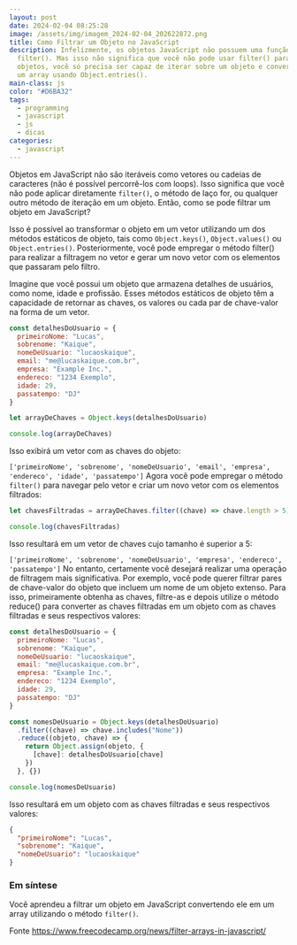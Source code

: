 ```yaml
---
layout: post
date: 2024-02-04 08:25:28
image: /assets/img/imagem_2024-02-04_202622872.png
title: Como Filtrar um Objeto no JavaScript
description: Infelizmente, os objetos JavaScript não possuem uma função
  filter(). Mas isso não significa que você não pode usar filter() para filtrar
  objetos, você só precisa ser capaz de iterar sobre um objeto e convertê-lo em
  um array usando Object.entries().
main-class: js
color: "#D6BA32"
tags:
  - programming
  - javascript
  - js
  - dicas
categories:
  - javascript
---
```


Objetos em JavaScript não são iteráveis como vetores ou cadeias de caracteres (não é possível percorrê-los com loops). Isso significa que você não pode aplicar diretamente `filter()`, o método de laço for, ou qualquer outro método de iteração em um objeto. Então, como se pode filtrar um objeto em JavaScript?

Isso é possível ao transformar o objeto em um vetor utilizando um dos métodos estáticos de objeto, tais como `Object.keys()`, `Object.values()` ou `Object.entries()`. Posteriormente, você pode empregar o método filter() para realizar a filtragem no vetor e gerar um novo vetor com os elementos que passaram pelo filtro.

Imagine que você possui um objeto que armazena detalhes de usuários, como nome, idade e profissão. Esses métodos estáticos de objeto têm a capacidade de retornar as chaves, os valores ou cada par de chave-valor na forma de um vetor.

```javascript
const detalhesDoUsuario = {
  primeiroNome: "Lucas",
  sobrenome: "Kaique",
  nomeDeUsuario: "lucaoskaique",
  email: "me@lucaskaique.com.br",
  empresa: "Example Inc.",
  endereco: "1234 Exemplo",
  idade: 29,
  passatempo: "DJ"
}

let arrayDeChaves = Object.keys(detalhesDoUsuario)

console.log(arrayDeChaves)
```

Isso exibirá um vetor com as chaves do objeto:

`['primeiroNome', 'sobrenome', 'nomeDeUsuario', 'email', 'empresa', 'endereco', 'idade', 'passatempo']`
Agora você pode empregar o método `filter()` para navegar pelo vetor e criar um novo vetor com os elementos filtrados:

```javascript
let chavesFiltradas = arrayDeChaves.filter((chave) => chave.length > 5)

console.log(chavesFiltradas)
```

Isso resultará em um vetor de chaves cujo tamanho é superior a 5:

`['primeiroNome', 'sobrenome', 'nomeDeUsuario', 'empresa', 'endereco', 'passatempo']`
No entanto, certamente você desejará realizar uma operação de filtragem mais significativa. Por exemplo, você pode querer filtrar pares de chave-valor do objeto que incluem um nome de um objeto extenso. Para isso, primeiramente obtenha as chaves, filtre-as e depois utilize o método reduce() para converter as chaves filtradas em um objeto com as chaves filtradas e seus respectivos valores:

```javascript
const detalhesDoUsuario = {
  primeiroNome: "Lucas",
  sobrenome: "Kaique",
  nomeDeUsuario: "lucaoskaique",
  email: "me@lucaskaique.com.br",
  empresa: "Example Inc.",
  endereco: "1234 Exemplo",
  idade: 29,
  passatempo: "DJ"
}

const nomesDeUsuario = Object.keys(detalhesDoUsuario)
  .filter((chave) => chave.includes("Nome"))
  .reduce((objeto, chave) => {
    return Object.assign(objeto, {
      [chave]: detalhesDoUsuario[chave]
    })
  }, {})

console.log(nomesDeUsuario)
```

Isso resultará em um objeto com as chaves filtradas e seus respectivos valores:

```json
{
  "primeiroNome": "Lucas",
  "sobrenome": "Kaique",
  "nomeDeUsuario": "lucaoskaique"
}
```

### Em síntese

Você aprendeu a filtrar um objeto em JavaScript convertendo ele em um array utilizando o método `filter()`.

Fonte
<https://www.freecodecamp.org/news/filter-arrays-in-javascript/>

